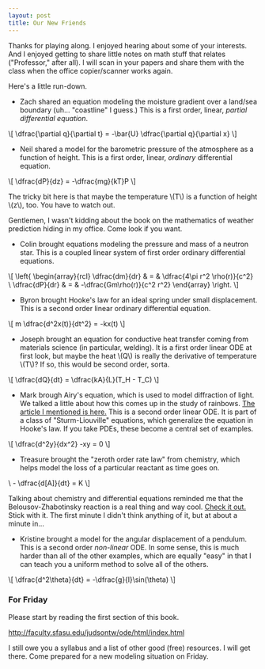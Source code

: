 ```yaml
---
layout: post
title: Our New Friends
---
```


Thanks for playing along. I enjoyed hearing about some of your interests. And
I enjoyed getting to share little notes on math stuff that relates ("Professor," after all).
I will scan in your papers and share them with the class when the office copier/scanner
works again.

Here's a little run-down.

  * Zach shared an equation modeling the moisture gradient over a land/sea boundary
  (uh... "coastline" I guess.) This is a first order, linear, _partial differential
  equation_.

\\[ \dfrac{\partial q}{\partial t} = -\bar{U} \dfrac{\partial q}{\partial x} \\]

  * Neil shared a model for the barometric pressure of the atmosphere as a function
  of height. This is a first order, linear, _ordinary_ differential equation.

\\[ \dfrac{dP}{dz} = -\dfrac{mg}{kT}P \\]

  The tricky bit here is that maybe the temperature \\(T\\) is a function of height
  \\(z\\), too. You have to watch out.

Gentlemen, I wasn't kidding about the book on the mathematics of weather prediction
hiding in my office. Come look if you want.

  * Colin brought equations modeling the pressure and mass of a neutron star.
  This is a coupled linear system of first order ordinary differential equations.

\\[ \left\{ \begin{array}{rcl} \dfrac{dm}{dr} & = & \dfrac{4\pi r^2 \rho(r)}{c^2} \\ \dfrac{dP}{dr} & = & -\dfrac{Gm\rho(r)}{c^2 r^2} \end{array} \right. \\]

  * Byron brought Hooke's law for an ideal spring under small displacement. This is a
  second order linear ordinary differential equation.

\\[ m \dfrac{d^2x(t)}{dt^2} = -kx(t) \\]

  * Joseph brought an equation for conductive heat transfer coming from materials science
  (in particular, welding). It is a first order linear ODE at first look, but maybe
  the heat \\(Q\\) is really the derivative of temperature \\(T\\)? If so, this would be
  second order, sorta.

\\[ \dfrac{dQ}{dt} = \dfrac{kA}{L}(T_H - T_C)    \\]

  * Mark brough Airy's equation, which is used to model diffraction of light. We talked
  a little about how this comes up in the study of rainbows. [The article I mentioned is
  here.](http://www.ams.org/samplings/feature-column/fcarc-rainbows) This is a
  second order linear ODE. It is part of a class of "Sturm-Liouville" equations, which
  generalize the equation in Hooke's law. If you take PDEs, these become a central set of
  examples.

\\[ \dfrac{d^2y}{dx^2} -xy = 0 \\]

  * Treasure brought the "zeroth order rate law" from chemistry, which helps model
  the loss of a particular reactant as time goes on.

\\  - \dfrac{d[A]}{dt} = K \\]

Talking about chemistry and differential equations reminded me that the Belousov-Zhabotinsky
reaction is a real thing and way cool. [Check it out.](https://www.youtube.com/watch?v=IBa4kgXI4Cg)
Stick with it. The first minute I didn't think anything of it, but at about a minute in...

  * Kristine brought a model for the angular displacement of a pendulum. This is a second order
  _non-linear_ ODE. In some sense, this is much harder than all of the other examples,
  which are equally "easy" in that I can teach you a uniform method to solve all of the
  others.

\\[ \dfrac{d^2\theta}{dt} = -\dfrac{g}{l}\sin(\theta) \\]

### For Friday

Please start by reading the first section of this book.

http://faculty.sfasu.edu/judsontw/ode/html/index.html

I still owe you a syllabus and a list of other good (free) resources. I will get
there. Come prepared for a new modeling situation on Friday.
